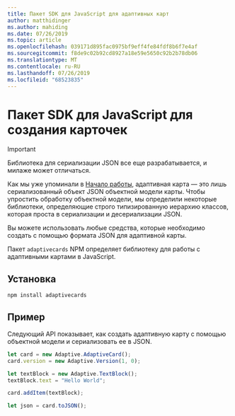 ```yaml
---
title: Пакет SDK для JavaScript для адаптивных карт
author: matthidinger
ms.author: mahiding
ms.date: 07/26/2019
ms.topic: article
ms.openlocfilehash: 039171d895fac0975bf9eff4fe84fdf8b6f7e4af
ms.sourcegitcommit: f8de9c02b92cd8927a18e59e5650c92b2b78db06
ms.translationtype: MT
ms.contentlocale: ru-RU
ms.lasthandoff: 07/26/2019
ms.locfileid: "68523835"
---
```

# <a name="javascript-sdk-for-creating-cards"></a>Пакет SDK для JavaScript для создания карточек

> [!IMPORTANT]
> Библиотека для сериализации JSON все еще разрабатывается, и милаже может отличаться.

Как мы уже упоминали в [Начало работы](../../authoring-cards/getting-started.md), адаптивная карта — это лишь сериализованный объект JSON объектной модели карты.  Чтобы упростить обработку объектной модели, мы определили некоторые библиотеки, определяющие строго типизированную иерархию классов, которая проста в сериализации и десериализации JSON.

Вы можете использовать любые средства, которые необходимо создать с помощью формата JSON для адаптивной карты.

Пакет `adaptivecards` NPM определяет библиотеку для работы с адаптивными картами в JavaScript.

## <a name="to-install"></a>Установка
```console
npm install adaptivecards
```

## <a name="example"></a>Пример

Следующий API показывает, как создать адаптивную карту с помощью объектной модели и сериализовать ее в JSON.

```typescript
let card = new Adaptive.AdaptiveCard();
card.version = new Adaptive.Version(1, 0);

let textBlock = new Adaptive.TextBlock();
textBlock.text = "Hello World";

card.addItem(textBlock);

let json = card.toJSON();
```
